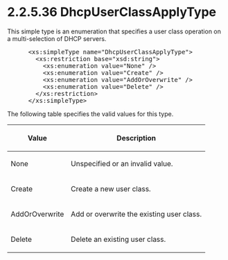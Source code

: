 <html dir="LTR" xmlns:mshelp="http://msdn.microsoft.com/mshelp" xmlns:ddue="http://ddue.schemas.microsoft.com/authoring/2003/5" xmlns:xlink="http://www.w3.org/1999/xlink" xmlns:tool="http://www.microsoft.com/tooltip">
 <body>
 <div id="header">
 <h1 class="heading">2.2.5.36 DhcpUserClassApplyType</h1>
 </div>
 <div id="mainSection">
 <div id="mainBody">
 <div id="allHistory" class="saveHistory"></div>
 <div id="sectionSection0" class="section" name="collapseableSection">
 

<p>This simple type is an enumeration that specifies a user
class operation on a multi-selection of DHCP servers.</p>

<dl>
<dd>
<div><pre> &lt;xs:simpleType name=&quot;DhcpUserClassApplyType&quot;&gt;
   &lt;xs:restriction base=&quot;xsd:string&quot;&gt;
     &lt;xs:enumeration value=&quot;None&quot; /&gt;
     &lt;xs:enumeration value=&quot;Create&quot; /&gt;
     &lt;xs:enumeration value=&quot;AddOrOverwrite&quot; /&gt;
     &lt;xs:enumeration value=&quot;Delete&quot; /&gt;
   &lt;/xs:restriction&gt;
 &lt;/xs:simpleType&gt;
</pre></div>
</dd></dl>

<p>The following table specifies the valid values for this
type.</p>

<table>
 <thead>
 <tr>
 <th>
 <p>Value</p>
 </th>
 <th>
 <p>Description</p>
 </th>
 </tr>
 </thead>
 <tr>
 <td>
 <p>None</p>
 </td>
 <td>
 <p>Unspecified or an invalid value.</p>
 </td>
 </tr>
 <tr>
 <td>
 <p>Create</p>
 </td>
 <td>
 <p>Create a new user class.</p>
 </td>
 </tr>
 <tr>
 <td>
 <p>AddOrOverwrite</p>
 </td>
 <td>
 <p>Add or overwrite the existing user class.</p>
 </td>
 </tr>
 <tr>
 <td>
 <p>Delete</p>
 </td>
 <td>
 <p>Delete an existing user class.</p>
 </td>
 </tr>
</table>

<p> </p>


 </div>
 </div>
 </div>
 </body>
</html>